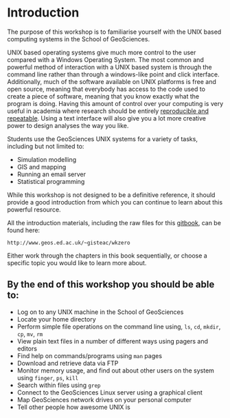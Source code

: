# Introduction

The purpose of this workshop is to familiarise yourself with the UNIX based computing systems in the School of GeoSciences.

UNIX based operating systems give much more control to the user compared with a Windows Operating System. The most common and powerful method of interaction with a UNIX based system is through the command line rather than through a windows-like point and click interface. Additionally, much of the software available on UNIX platforms is free and open source, meaning that everybody has access to the code used to create a piece of software, meaning that you know exactly what the program is doing. Having this amount of control over your computing is very useful in academia where research should be entirely [reproducible and repeatable](https://academic.oup.com/bioscience/article/56/12/958/221622). Using a text interface will also give you a lot more creative power to design analyses the way you like.

Students use the GeoSciences UNIX systems for a variety of tasks, including but not limited to:

- Simulation modelling
- GIS and mapping
- Running an email server
- Statistical programming

While this workshop is not designed to be a definitive reference, it should provide a good introduction from which you can continue to learn about this powerful resource.

All the introduction materials, including the raw files for this [gitbook](https://www.gitbook.com/), can be found here:

```
http://www.geos.ed.ac.uk/~gisteac/wkzero
```

Either work through the chapters in this book sequentially, or choose a specific topic you would like to learn more about.

## By the end of this workshop you should be able to:

- Log on to any UNIX machine in the School of GeoSciences
- Locate your home directory
- Perform simple file operations on the command line using, `ls`, `cd`, `mkdir`, `cp`, `mv`, `rm`
- View plain text files in a number of different ways using pagers and editors
- Find help on commands/programs using `man` pages
- Download and retrieve data via FTP
- Monitor memory usage, and find out about other users on the system using `finger`, `ps`, `kill`
- Search within files using `grep`
- Connect to the GeoSciences Linux server using a graphical client
- Map GeoSciences network drives on your personal computer
- Tell other people how awesome UNIX is


